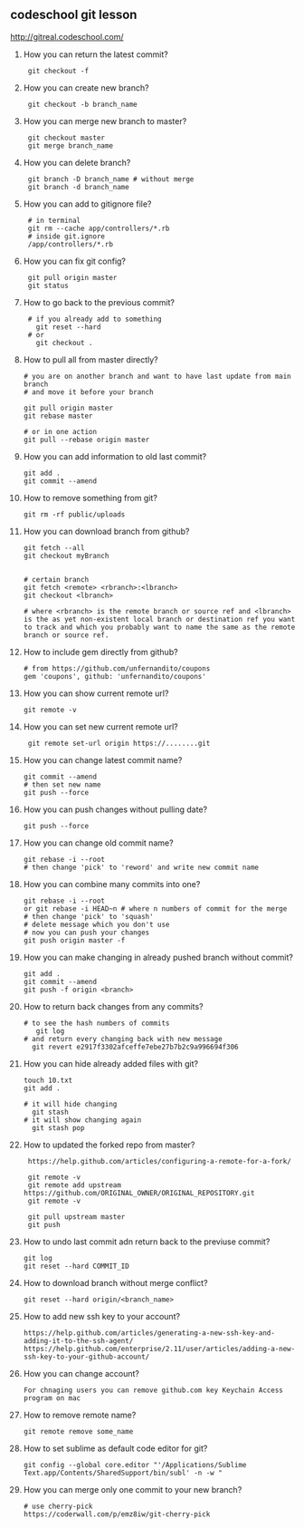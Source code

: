 ## codeschool git lesson 
http://gitreal.codeschool.com/

1. How you can return the latest commit?
  
        git checkout -f 
2. How you can create new branch?
        
        git checkout -b branch_name
3. How you can merge new branch to master?
        
        git checkout master
        git merge branch_name
4. How you can delete branch?
        
        git branch -D branch_name # without merge
        git branch -d branch_name
5. How you can add to gitignore file?
        
        # in terminal
        git rm --cache app/controllers/*.rb
        # inside git.ignore
        /app/controllers/*.rb
6. How you can fix git config?
        
        git pull origin master
        git status
7. How to go back to the previous commit?
        
        # if you already add to something
          git reset --hard
        # or
          git checkout .
8. How to pull all from master directly?
       
       # you are on another branch and want to have last update from main branch
       # and move it before your branch
       
       git pull origin master
       git rebase master 
       
       # or in one action 
       git pull --rebase origin master
9. How you can add information to old last commit?
      
       git add .
       git commit --amend
10. How to remove something from git?
      
        git rm -rf public/uploads
11. How you can download branch from github?
        
        git fetch --all
        git checkout myBranch
        
        
        # certain branch
        git fetch <remote> <rbranch>:<lbranch> 
        git checkout <lbranch>
        
        # where <rbranch> is the remote branch or source ref and <lbranch> is the as yet non-existent local branch or destination ref you want to track and which you probably want to name the same as the remote branch or source ref.
        
        
12. How to include gem directly from github?
        
        # from https://github.com/unfernandito/coupons
        gem 'coupons', github: 'unfernandito/coupons'
        
13. How you can show current remote url?     

        git remote -v
        
14. How you can set new current remote url?
        
         git remote set-url origin https://........git
         
15. How you can change latest commit name?
        
        git commit --amend
        # then set new name 
        git push --force

16. How you can push changes without pulling date?
        
        git push --force
        
17. How you can change old commit name?
        
        git rebase -i --root
        # then change 'pick' to 'reword' and write new commit name

19. How you can combine many commits into one?
        
        git rebase -i --root
        or git rebase -i HEAD~n # where n numbers of commit for the merge
        # then change 'pick' to 'squash'
        # delete message which you don't use
        # now you can push your changes
        git push origin master -f
20. How you can make changing in already pushed branch without commit?
        
        git add .
        git commit --amend
        git push -f origin <branch>
21. How to return back changes from any commits?
        
        # to see the hash numbers of commits
           git log 
        # and return every changing back with new message
          git revert e2917f3302afceffe7ebe27b7b2c9a996694f306
22. How you can hide already added files with git?
        
        touch 10.txt
        git add .
        
        # it will hide changing
          git stash
        # it will show changing again
          git stash pop
        
23. How to updated the forked repo from master?
       
         https://help.github.com/articles/configuring-a-remote-for-a-fork/

         git remote -v
         git remote add upstream https://github.com/ORIGINAL_OWNER/ORIGINAL_REPOSITORY.git
         git remote -v

         git pull upstream master
         git push 
24. How to undo last commit adn return back to the previuse commit?
        
        git log
        git reset --hard COMMIT_ID
25. How to download branch without merge conflict?
        
        git reset --hard origin/<branch_name>
26. How to add new ssh key to your account?
        
        https://help.github.com/articles/generating-a-new-ssh-key-and-adding-it-to-the-ssh-agent/
        https://help.github.com/enterprise/2.11/user/articles/adding-a-new-ssh-key-to-your-github-account/
27. How you can change account?

        For chnaging users you can remove github.com key Keychain Access program on mac
28. How to remove remote name?
        
        git remote remove some_name
29. How to set sublime as default code editor for git?
        
        git config --global core.editor "'/Applications/Sublime Text.app/Contents/SharedSupport/bin/subl' -n -w "
30. How you can merge only one commit to your new branch?
        
        # use cherry-pick
        https://coderwall.com/p/emz8iw/git-cherry-pick
